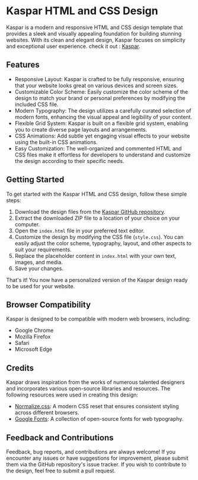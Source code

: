 # Kaspar HTML and CSS Design

Kaspar is a modern and responsive HTML and CSS design template that provides a sleek and visually appealing foundation for building stunning websites. With its clean and elegant design, Kaspar focuses on simplicity and exceptional user experience.
check it out : [Kaspar](https://ibrahimhiarea.github.io/Kasper/).

## Features

- Responsive Layout: Kaspar is crafted to be fully responsive, ensuring that your website looks great on various devices and screen sizes.
- Customizable Color Scheme: Easily customize the color scheme of the design to match your brand or personal preferences by modifying the included CSS file.
- Modern Typography: The design utilizes a carefully curated selection of modern fonts, enhancing the visual appeal and legibility of your content.
- Flexible Grid System: Kaspar is built on a flexible grid system, enabling you to create diverse page layouts and arrangements.
- CSS Animations: Add subtle yet engaging visual effects to your website using the built-in CSS animations.
- Easy Customization: The well-organized and commented HTML and CSS files make it effortless for developers to understand and customize the design according to their specific needs.

## Getting Started

To get started with the Kaspar HTML and CSS design, follow these simple steps:

1. Download the design files from the [Kaspar GitHub repository](https://github.com/IbrahimHiarea/Kasper).
2. Extract the downloaded ZIP file to a location of your choice on your computer.
3. Open the `index.html` file in your preferred text editor.
4. Customize the design by modifying the CSS file (`style.css`). You can easily adjust the color scheme, typography, layout, and other aspects to suit your requirements.
5. Replace the placeholder content in `index.html` with your own text, images, and media.
6. Save your changes.

That's it! You now have a personalized version of the Kaspar design ready to be used for your website.

## Browser Compatibility

Kaspar is designed to be compatible with modern web browsers, including:

- Google Chrome
- Mozilla Firefox
- Safari
- Microsoft Edge

## Credits

Kaspar draws inspiration from the works of numerous talented designers and incorporates various open-source libraries and resources. The following resources were used in creating this design:

- [Normalize.css](https://necolas.github.io/normalize.css/): A modern CSS reset that ensures consistent styling across different browsers.
- [Google Fonts](https://fonts.google.com/): A collection of open-source fonts for web typography.

## Feedback and Contributions

Feedback, bug reports, and contributions are always welcome! If you encounter any issues or have suggestions for improvement, please submit them via the GitHub repository's issue tracker. If you wish to contribute to the design, feel free to submit a pull request.
